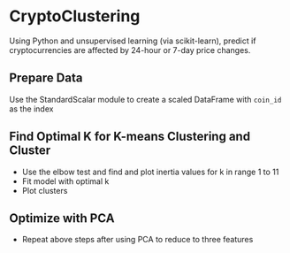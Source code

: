 # CryptoClustering
Using Python and unsupervised learning (via scikit-learn), predict if cryptocurrencies are affected by 24-hour or 7-day price changes.

## Prepare Data
Use the StandardScalar module to create a scaled DataFrame with `coin_id` as the index

## Find Optimal K for K-means Clustering and Cluster
* Use the elbow test and find and plot inertia values for k in range 1 to 11
* Fit model with optimal k
* Plot clusters

## Optimize with PCA
* Repeat above steps after using PCA to reduce to three features


